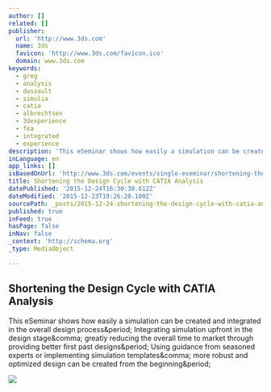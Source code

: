 ```yaml
---
author: []
related: []
publisher:
  url: 'http://www.3ds.com'
  name: 3ds
  favicon: 'http://www.3ds.com/favicon.ico'
  domain: www.3ds.com
keywords:
  - greg
  - analysis
  - dassault
  - simulia
  - catia
  - albrechtsen
  - 3dexperience
  - fea
  - integrated
  - experience
description: 'This eSeminar shows how easily a simulation can be created and integrated in the overall design process. Integrating simulation upfront in the design stage, greatly reducing the overall time to market through providing better first past designs. Using guidance from seasoned experts or implementing simulation templates, more robust and optimized design can be created from the beginning.'
inLanguage: en
app_links: []
isBasedOnUrl: 'http://www.3ds.com/events/single-eseminar/shortening-the-design-cycle-with-catia-analysis/?xtmc=%23all&xtcr=1'
title: Shortening the Design Cycle with CATIA Analysis
datePublished: '2015-12-24T16:30:30.612Z'
dateModified: '2015-12-23T19:26:20.100Z'
sourcePath: _posts/2015-12-24-shortening-the-design-cycle-with-catia-analysis.md
published: true
inFeed: true
hasPage: false
inNav: false
_context: 'http://schema.org'
_type: MediaObject

---
```

<article style=""><h1>Shortening the Design Cycle with CATIA Analysis</h1><p>This eSeminar shows how easily a simulation can be created and integrated in the overall design process&amp;period; Integrating simulation upfront in the design stage&amp;comma; greatly reducing the overall time to market through providing better first past designs&amp;period; Using guidance from seasoned experts or implementing simulation templates&amp;comma; more robust and optimized design can be created from the beginning&amp;period;</p><img src="http://www.3ds.com/fileadmin/PRODUCTS/SIMULIA/IMG/events/design-cycle-with-catia-295x232.png" /></article>
